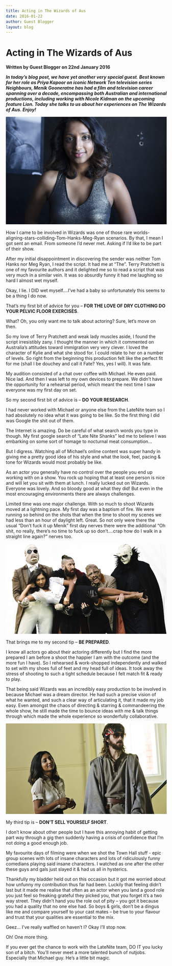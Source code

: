 ```yaml
---
title: Acting in The Wizards of Aus
date: 2016-01-22
author: Guest Blogger
layout: blog
---
```

# Acting in The Wizards of Aus

**Written by Guest Blogger on 22nd January 2016**

***In today’s blog post, we have yet another very special guest**. **Best known for her role as Priya Kapoor on iconic Network Ten television series Neighbours, Menik Gooneratne has had a film and television career spanning over a decade, encompassing both Australian and international productions, including working with Nicole Kidman on the upcoming feature Lion. Today she talks to us about her experiences on The Wizards of Aus. Enjoy!***

![01_kylie](/static/blog/01-01_kylie.jpg)

How I came to be involved in Wizards was one of those rare worlds-aligning-stars-colliding-Tom-Hanks-Meg-Ryan scenarios. By that, I mean I got sent an email. From someone I’d never met. Asking if I’d like to be part of their show.

After my initial disappointment in discovering the sender was neither Tom Hanks nor Meg Ryan, I read the script. It had me at “The”. Terry Pratchett is one of my favourite authors and it delighted me so to read a script that was very much in a similar vein. It was so absurdly funny it had me laughing so hard I almost wet myself.

Okay, I lie. I DID wet myself….I’ve had a baby so unfortunately this seems to be a thing I do now.

That’s my first bit of advice for you – **FOR THE LOVE OF DRY CLOTHING DO YOUR PELVIC FLOOR EXERCISES**.

What? Oh, you only want me to talk about actoring? Sure, let’s move on then.

So my love of Terry Pratchett and weak lady muscles aside, I found the script irresistibly zany. I thought the manner in which it commented on Australia’s attitudes toward immigration very very clever. I loved the character of Kylie and what she stood for. I could relate to her on a number of levels. So right from the beginning this production felt like the perfect fit for me (shall I be douchey and call it Fate? Yes, yes I will). It was fate.

My audition consisted of a chat over coffee with Michael. He even paid. Nice lad. And then I was left to my own devices to prepare. We didn’t have the opportunity for a rehearsal period, which meant the next time I saw everyone was my first day on set.

So my second first bit of advice is – **DO YOUR RESEARCH**.

I had never worked with Michael or anyone else from the LateNite team so I had absolutely no idea what it was going to be like. So the first thing I did was Google the shit out of them.

The Internet is amazing. Do be careful of what search words you type in though. My first google search of “Late Nite Shanks” led me to believe I was embarking on some sort of homage to nocturnal meat consumption…

But I digress. Watching all of Michael’s online content was super handy in giving me a pretty good idea of his style and what the look, feel, pacing & tone for Wizards would most probably be like.

As an actor you generally have no control over the people you end up working with on a show. You rock up hoping that at least one person is nice and will let you sit with them at lunch. I really lucked out on Wizards. Everyone was lovely. And so bloody good at what they did! But even in the most encouraging environments there are always challenges.

Limited time was one major challenge. With so much to shoot Wizards moved at a lightning pace. My first day was a baptism of fire. We were running so behind on the shots that when the time to shoot my scenes we had less than an hour of daylight left. Great. So not only were there the usual “Don’t fuck it up Menik” first day nerves there were the additional “Oh shit, no really, there’s no time to fuck up so don’t….crap how do I walk in a straight line again?” nerves too.

![02_kylie](/static/blog/01-02_kylie.jpg)

That brings me to my second tip – **BE PREPARED**.

I know all actors go about their actoring differently but I find the more prepared I am before a shoot the happier I am with the outcome (and the more fun I have). So I rehearsed & work-shopped independently and walked to set with my shoes full of feet and my head full of ideas. It took away the stress of shooting to such a tight schedule because I felt match fit & ready to play.

That being said Wizards was an incredibly easy production to be involved in because Michael was a dream director. He had such a precise vision of what he wanted, and such a clear way of articulating it, that it made my job easy. Even amongst the chaos of directing & starring & commandeering the whole show, he still made the time to bounce ideas with me & talk things through which made the whole experience so wonderfully collaborative.

![03_kylie](/static/blog/01-03_kylie.jpg)

My third tip is – **DON’T SELL YOURSELF SHORT**.

I don’t know about other people but I have this annoying habit of getting part way through a gig then suddenly having a crisis of confidence that I’m not doing a good enough job.

My favourite days of filming were when we shot the Town Hall stuff - epic group scenes with lots of insane characters and lots of ridiculously funny comedians playing said insane characters. I watched as one after the other these guys and gals just slayed it & had us all in hysterics.

Thankfully my bladder held out on this occasion but it got me worried about how unfunny my contribution thus far had been. Luckily that feeling didn’t last but it made me realise that often as an actor when you land a good role you just feel so freaking grateful they picked you, that you forget it’s a two way street. They didn’t hand you the role out of pity – you got it because you had a quality that no one else had. So boys & girls, don’t be a dingus like me and compare yourself to your cast mates – be true to your flavour and trust that your qualities are essential to the mix.

Geez… I’ve really waffled on haven’t I? Okay I’ll stop now.

Oh! One more thing.

If you ever get the chance to work with the LateNite team, DO IT you lucky son of a bitch. You’ll never meet a more talented bunch of nutjobs. Especially that Michael guy. He’s a little bit magic.